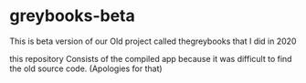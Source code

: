 # greybooks-beta

This is beta version of our Old project called thegreybooks that I did in 2020

this repository Consists of the compiled app because it was difficult to find the old source code. (Apologies for that)
